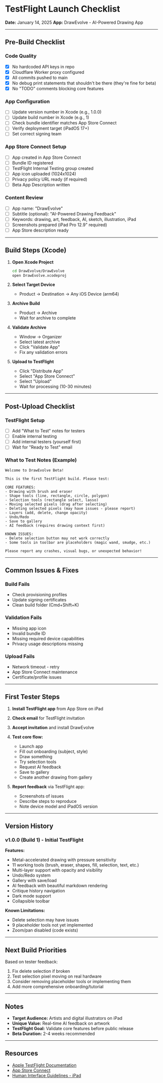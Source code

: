 # TestFlight Launch Checklist

**Date:** January 14, 2025
**App:** DrawEvolve - AI-Powered Drawing App

---

## Pre-Build Checklist

### Code Quality
- [x] No hardcoded API keys in repo
- [x] Cloudflare Worker proxy configured
- [x] All commits pushed to main
- [x] No debug print statements that shouldn't be there (they're fine for beta)
- [x] No "TODO" comments blocking core features

### App Configuration
- [ ] Update version number in Xcode (e.g., 1.0.0)
- [ ] Update build number in Xcode (e.g., 1)
- [ ] Check bundle identifier matches App Store Connect
- [ ] Verify deployment target (iPadOS 17+)
- [ ] Set correct signing team

### App Store Connect Setup
- [ ] App created in App Store Connect
- [ ] Bundle ID registered
- [ ] TestFlight Internal Testing group created
- [ ] App icon uploaded (1024x1024)
- [ ] Privacy policy URL ready (if required)
- [ ] Beta App Description written

### Content Review
- [ ] App name: "DrawEvolve"
- [ ] Subtitle (optional): "AI-Powered Drawing Feedback"
- [ ] Keywords: drawing, art, feedback, AI, sketch, illustration, iPad
- [ ] Screenshots prepared (iPad Pro 12.9" required)
- [ ] App Store description ready

---

## Build Steps (Xcode)

1. **Open Xcode Project**
   ```bash
   cd DrawEvolve/DrawEvolve
   open DrawEvolve.xcodeproj
   ```

2. **Select Target Device**
   - Product → Destination → Any iOS Device (arm64)

3. **Archive Build**
   - Product → Archive
   - Wait for archive to complete

4. **Validate Archive**
   - Window → Organizer
   - Select latest archive
   - Click "Validate App"
   - Fix any validation errors

5. **Upload to TestFlight**
   - Click "Distribute App"
   - Select "App Store Connect"
   - Select "Upload"
   - Wait for processing (10-30 minutes)

---

## Post-Upload Checklist

### TestFlight Setup
- [ ] Add "What to Test" notes for testers
- [ ] Enable internal testing
- [ ] Add internal testers (yourself first)
- [ ] Wait for "Ready to Test" email

### What to Test Notes (Example)
```
Welcome to DrawEvolve Beta!

This is the first TestFlight build. Please test:

CORE FEATURES:
- Drawing with brush and eraser
- Shape tools (line, rectangle, circle, polygon)
- Selection tools (rectangle select, lasso)
- Moving selected pixels (drag after selecting)
- Deleting selected pixels (may have issues - please report)
- Layers (add, delete, change opacity)
- Undo/Redo
- Save to gallery
- AI feedback (requires drawing context first)

KNOWN ISSUES:
- Delete selection button may not work correctly
- Some tools in toolbar are placeholders (magic wand, smudge, etc.)

Please report any crashes, visual bugs, or unexpected behavior!
```

---

## Common Issues & Fixes

### Build Fails
- Check provisioning profiles
- Update signing certificates
- Clean build folder (Cmd+Shift+K)

### Validation Fails
- Missing app icon
- Invalid bundle ID
- Missing required device capabilities
- Privacy usage descriptions missing

### Upload Fails
- Network timeout - retry
- App Store Connect maintenance
- Certificate/profile issues

---

## First Tester Steps

1. **Install TestFlight app** from App Store on iPad
2. **Check email** for TestFlight invitation
3. **Accept invitation** and install DrawEvolve
4. **Test core flow:**
   - Launch app
   - Fill out onboarding (subject, style)
   - Draw something
   - Try selection tools
   - Request AI feedback
   - Save to gallery
   - Create another drawing from gallery

5. **Report feedback** via TestFlight app:
   - Screenshots of issues
   - Describe steps to reproduce
   - Note device model and iPadOS version

---

## Version History

### v1.0.0 (Build 1) - Initial TestFlight
**Features:**
- Metal-accelerated drawing with pressure sensitivity
- 11 working tools (brush, eraser, shapes, fill, selection, text, etc.)
- Multi-layer support with opacity and visibility
- Undo/Redo system
- Gallery with save/load
- AI feedback with beautiful markdown rendering
- Critique history navigation
- Dark mode support
- Collapsible toolbar

**Known Limitations:**
- Delete selection may have issues
- 9 placeholder tools not yet implemented
- Zoom/pan disabled (code exists)

---

## Next Build Priorities

Based on tester feedback:
1. Fix delete selection if broken
2. Test selection pixel moving on real hardware
3. Consider removing placeholder tools or implementing them
4. Add more comprehensive onboarding/tutorial

---

## Notes

- **Target Audience:** Artists and digital illustrators on iPad
- **Unique Value:** Real-time AI feedback on artwork
- **TestFlight Goal:** Validate core features before public release
- **Beta Duration:** 2-4 weeks recommended

---

## Resources

- [Apple TestFlight Documentation](https://developer.apple.com/testflight/)
- [App Store Connect](https://appstoreconnect.apple.com/)
- [Human Interface Guidelines - iPad](https://developer.apple.com/design/human-interface-guidelines/ipados)
